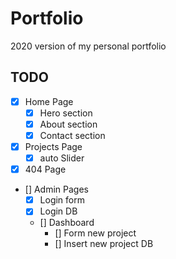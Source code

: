 # Portfolio
2020 version of my personal portfolio  

## TODO
- [X] Home Page
  - [X] Hero section
  - [X] About section
  - [X] Contact section

- [X] Projects Page
  - [X] auto Slider

- [X] 404 Page

- [] Admin Pages
  - [X] Login form
  - [X] Login DB
  - [] Dashboard
    - [] Form new project
    - [] Insert new project DB

